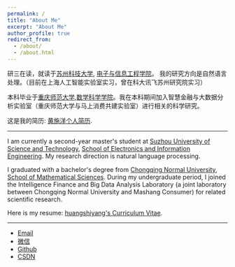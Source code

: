 ```yaml
---
permalink: /
title: "About Me"
excerpt: "About Me"
author_profile: true
redirect_from: 
  - /about/
  - /about.html
---
```





研三在读，就读于[苏州科技大学](https://www.usts.edu.cn/), [电子与信息工程学院](https://eie.usts.edu.cn/)。 我的研究方向是自然语言处理。（目前在上海人工智能实验室实习，曾在科大讯飞苏州研究院实习）

本科毕业于[重庆师范大学](https://www.cqnu.edu.cn/),[数学科学学院](https://math.cqnu.edu.cn/)。我在本科期间加入智慧金融与大数据分析实验室（重庆师范大学与马上消费共建实验室）进行相关的科学研究。

这是我的简历: [黄施洋个人简历](./cv.md).

---

I am currently a second-year master's student at [Suzhou University of Science and Technology](https://www.usts.edu.cn/), [School of Electronics and Information Engineering](https://eie.usts.edu.cn/). My research direction is natural language processing.

I graduated with a bachelor's degree from [Chongqing Normal University](https://www.cqnu.edu.cn/), [School of Mathematical Sciences](https://math.cqnu.edu.cn/). During my undergraduate period, I joined the Intelligence Finance and Big Data Analysis Laboratory (a joint laboratory between Chongqing Normal University and Mashang Consumer) for related scientific research.

Here is my resume: [huangshiyang's Curriculum Vitae](./cv.md).

---

* [Email](1347597531@qq.com)
* [微信](../images/wechat.jpg)
* [Github](https://github.com/EEE1even)
* [CSDN](https://blog.csdn.net/weixin_48435461?spm=1000.2115.3001.5343)


